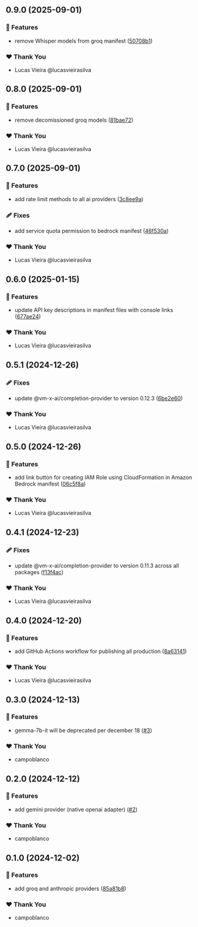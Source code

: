 ## 0.9.0 (2025-09-01)

### 🚀 Features

- remove Whisper models from groq manifest ([50708b1](https://github.com/vm-x-ai/vm-x-ai-providers/commit/50708b1))

### ❤️ Thank You

- Lucas Vieira @lucasvieirasilva

## 0.8.0 (2025-09-01)

### 🚀 Features

- remove decomissioned groq models ([81bae72](https://github.com/vm-x-ai/vm-x-ai-providers/commit/81bae72))

### ❤️ Thank You

- Lucas Vieira @lucasvieirasilva

## 0.7.0 (2025-09-01)

### 🚀 Features

- add rate limit methods to all ai providers ([3c8ee9a](https://github.com/vm-x-ai/vm-x-ai-providers/commit/3c8ee9a))

### 🩹 Fixes

- add service quota permission to bedrock manifest ([46f530a](https://github.com/vm-x-ai/vm-x-ai-providers/commit/46f530a))

### ❤️ Thank You

- Lucas Vieira @lucasvieirasilva

## 0.6.0 (2025-01-15)

### 🚀 Features

- update API key descriptions in manifest files with console links ([677ae24](https://github.com/vm-x-ai/vm-x-ai-providers/commit/677ae24))

### ❤️ Thank You

- Lucas Vieira @lucasvieirasilva

## 0.5.1 (2024-12-26)

### 🩹 Fixes

- update @vm-x-ai/completion-provider to version 0.12.3 ([6be2e60](https://github.com/vm-x-ai/vm-x-ai-providers/commit/6be2e60))

### ❤️ Thank You

- Lucas Vieira @lucasvieirasilva

## 0.5.0 (2024-12-26)

### 🚀 Features

- add link button for creating IAM Role using CloudFormation in Amazon Bedrock manifest ([06c5f8a](https://github.com/vm-x-ai/vm-x-ai-providers/commit/06c5f8a))

### ❤️ Thank You

- Lucas Vieira @lucasvieirasilva

## 0.4.1 (2024-12-23)

### 🩹 Fixes

- update @vm-x-ai/completion-provider to version 0.11.3 across all packages ([f13f4ac](https://github.com/vm-x-ai/vm-x-ai-providers/commit/f13f4ac))

### ❤️ Thank You

- Lucas Vieira @lucasvieirasilva

## 0.4.0 (2024-12-20)

### 🚀 Features

- add GitHub Actions workflow for publishing all production ([8a63141](https://github.com/vm-x-ai/vm-x-ai-providers/commit/8a63141))

### ❤️ Thank You

- Lucas Vieira @lucasvieirasilva

## 0.3.0 (2024-12-13)

### 🚀 Features

- gemma-7b-it will be deprecated per december 18 ([#3](https://github.com/vm-x-ai/vm-x-ai-providers/pull/3))

### ❤️ Thank You

- campoblanco

## 0.2.0 (2024-12-12)

### 🚀 Features

- add gemini provider (native openai adapter) ([#2](https://github.com/vm-x-ai/vm-x-ai-providers/pull/2))

### ❤️ Thank You

- campoblanco

## 0.1.0 (2024-12-02)

### 🚀 Features

- add groq and anthropic providers ([85a81b8](https://github.com/vm-x-ai/vm-x-ai-providers/commit/85a81b8))

### ❤️ Thank You

- campoblanco
